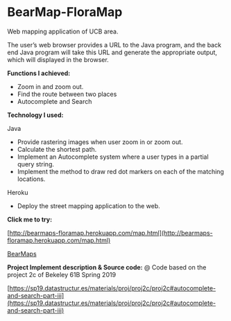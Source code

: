 # BearMap-FloraMap
Web mapping application of UCB area.

The user’s web browser provides a URL to the Java program, and the back end Java program will take this URL and generate the appropriate output, which will displayed in the browser.

**Functions I achieved:**

- Zoom in and zoom out.
- Find the route between two places
- Autocomplete and Search

**Technology I used:**

Java

- Provide rastering images when user zoom in or zoom out.
- Calculate the shortest path.
- Implement an Autocomplete system where a user types in a partial query string.
- Implement the method to draw red dot markers on each of the matching locations.

Heroku

- Deploy the street mapping application to the web.


**Click me to try:**

[http://bearmaps-floramap.herokuapp.com/map.html](http://bearmaps-floramap.herokuapp.com/map.html)

[BearMaps](http://bearmaps-floramap.herokuapp.com/map.html)

**Project Implement description & Source code:**
@ Code based on the project 2c of Bekeley 61B Spring 2019

[https://sp19.datastructur.es/materials/proj/proj2c/proj2c#autocomplete-and-search-part-iii](https://sp19.datastructur.es/materials/proj/proj2c/proj2c#autocomplete-and-search-part-iii)

